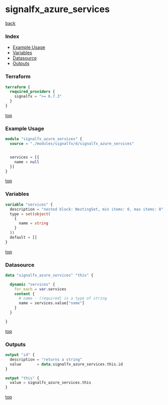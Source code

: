 # signalfx_azure_services

[back](../signalfx.md)

### Index

- [Example Usage](#example-usage)
- [Variables](#variables)
- [Datasource](#datasource)
- [Outputs](#outputs)

### Terraform

```terraform
terraform {
  required_providers {
    signalfx = ">= 6.7.3"
  }
}
```

[top](#index)

### Example Usage

```terraform
module "signalfx_azure_services" {
  source = "./modules/signalfx/d/signalfx_azure_services"


  services = [{
    name = null
  }]
}
```

[top](#index)

### Variables

```terraform
variable "services" {
  description = "nested block: NestingSet, min items: 0, max items: 0"
  type = set(object(
    {
      name = string
    }
  ))
  default = []
}
```

[top](#index)

### Datasource

```terraform
data "signalfx_azure_services" "this" {

  dynamic "services" {
    for_each = var.services
    content {
      # name - (required) is a type of string
      name = services.value["name"]
    }
  }

}
```

[top](#index)

### Outputs

```terraform
output "id" {
  description = "returns a string"
  value       = data.signalfx_azure_services.this.id
}

output "this" {
  value = signalfx_azure_services.this
}
```

[top](#index)